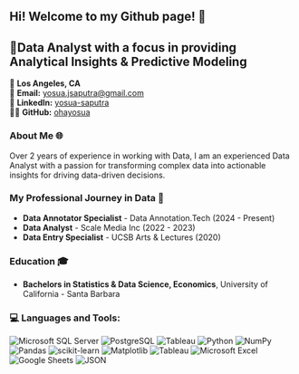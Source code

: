 ## Hi! Welcome to my Github page! 👋

## 🚀Data Analyst with a focus in providing Analytical Insights & Predictive Modeling

📍 **Los Angeles, CA**  
📧 **Email:** [yosua.jsaputra@gmail.com](mailto:yosua.jsaputra@gmail.com)  
🔗 **LinkedIn:** [yosua-saputra](https://www.linkedin.com/in/yosua-saputra/)  
👨‍💻 **GitHub:** [ohayosua](https://github.com/ohayosua)


### About Me 🌐
Over 2 years of experience in working with Data, I am an experienced Data Analyst with a passion for transforming complex data into actionable insights for driving data-driven decisions.


### My Professional Journey in Data 🌟
- **Data Annotator Specialist** - Data Annotation.Tech (2024 - Present)
- **Data Analyst** - Scale Media Inc (2022 - 2023)
- **Data Entry Specialist** - UCSB Arts & Lectures (2020)


### Education 🎓
- **Bachelors in Statistics & Data Science, Economics**, University of California - Santa Barbara


### 💻 Languages and Tools:
![Microsoft SQL Server](https://img.shields.io/badge/Microsoft%20SQL%20Server-CC2927?style=for-the-badge&logo=microsoft%20sql%20server&logoColor=white) ![PostgreSQL](https://img.shields.io/badge/PostgreSQL-316192?style=for-the-badge&logo=postgresql&logoColor=white) ![Tableau](https://img.shields.io/badge/Tableau-E97627?style=for-the-badge&logo=Tableau&logoColor=white) ![Python](https://img.shields.io/badge/python-3670A0?style=for-the-badge&logo=python&logoColor=ffdd54) ![NumPy](https://img.shields.io/badge/numpy-%23013243.svg?style=for-the-badge&logo=numpy&logoColor=white) ![Pandas](https://img.shields.io/badge/pandas-%23150458.svg?style=for-the-badge&logo=pandas&logoColor=white) ![scikit-learn](https://img.shields.io/badge/scikit--learn-%23F7931E.svg?style=for-the-badge&logo=scikit-learn&logoColor=white) ![Matplotlib](https://img.shields.io/badge/Matplotlib-%23ffffff.svg?style=for-the-badge&logo=Matplotlib&logoColor=black) ![Tableau](https://img.shields.io/badge/Tableau-E97627?style=for-the-badge&logo=Tableau&logoColor=white) ![Microsoft Excel](https://img.shields.io/badge/Microsoft_Excel-217346?style=for-the-badge&logo=microsoft-excel&logoColor=white) ![Google Sheets](https://img.shields.io/badge/Google%20Sheets-34A853?style=for-the-badge&logo=google-sheets&logoColor=white) ![JSON](https://img.shields.io/badge/json-5E5C5C?style=for-the-badge&logo=json&logoColor=white) 



